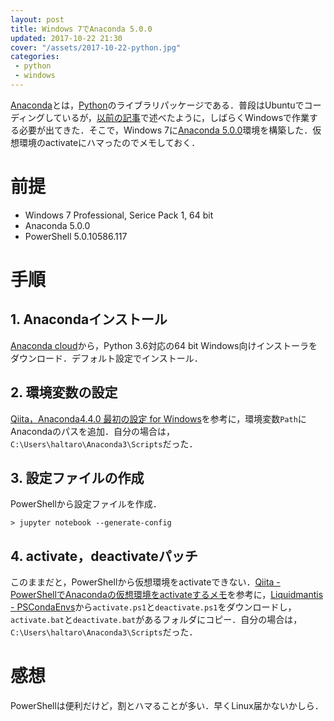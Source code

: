 ```yaml
---
layout: post
title: Windows 7でAnaconda 5.0.0
updated: 2017-10-22 21:30
cover: "/assets/2017-10-22-python.jpg"
categories:
 - python
 - windows
---
```


[Anaconda](https://anaconda.org/)とは，[Python](https://www.python.org/)のライブラリパッケージである．普段はUbuntuでコーディングしているが，[以前の記事](https://haltaro.github.io/2017/10/15/jekyll-windows)で述べたように，しばらくWindowsで作業する必要が出てきた．そこで，Windows 7に[Anaconda 5.0.0](https://anaconda.org/)環境を構築した．仮想環境のactivateにハマったのでメモしておく．

# 前提

* Windows 7 Professional, Serice Pack 1, 64 bit
* Anaconda 5.0.0
* PowerShell 5.0.10586.117

# 手順

## 1. Anacondaインストール

[Anaconda cloud](https://www.anaconda.com/download/#windows)から，Python 3.6対応の64 bit Windows向けインストーラをダウンロード．デフォルト設定でインストール．

## 2. 環境変数の設定

[Qiita，Anaconda4.4.0 最初の設定 for Windows](https://qiita.com/dddmm/items/2ccfe13d04ba30238bf3)を参考に，環境変数`Path`にAnacondaのパスを追加．自分の場合は，`C:\Users\haltaro\Anaconda3\Scripts`だった．

## 3. 設定ファイルの作成

PowerShellから設定ファイルを作成．

```
> jupyter notebook --generate-config
```

## 4. activate，deactivateパッチ

このままだと，PowerShellから仮想環境をactivateできない．[Qiita - PowerShellでAnacondaの仮想環境をactivateするメモ](https://qiita.com/ihlbbfbtr/items/097553ccd51543ee31fb)を参考に，[Liquidmantis - PSCondaEnvs](https://github.com/Liquidmantis/PSCondaEnvs)から`activate.ps1`と`deactivate.ps1`をダウンロードし，`activate.bat`と`deactivate.bat`があるフォルダにコピー．自分の場合は，`C:\Users\haltaro\Anaconda3\Scripts`だった．

# 感想

PowerShellは便利だけど，割とハマることが多い．早くLinux届かないかしら．
